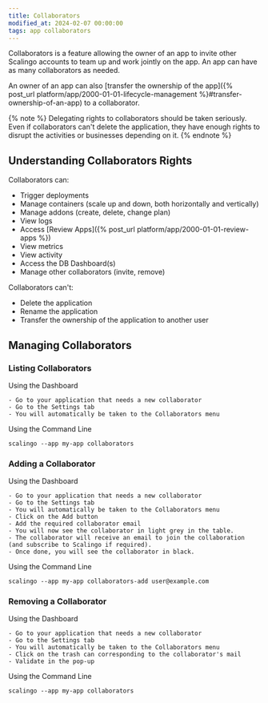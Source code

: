```yaml
---
title: Collaborators
modified_at: 2024-02-07 00:00:00
tags: app collaborators
---
```


Collaborators is a feature allowing the owner of an app to invite other Scalingo accounts to team up and work jointly on the app. An app can have as many collaborators as needed.

An owner of an app can also [transfer the ownership of the app]({% post_url platform/app/2000-01-01-lifecycle-management %}#transfer-ownership-of-an-app) to a collaborator.

{% note %}
Delegating rights to collaborators should be taken seriously. Even if collaborators can't delete the application, they have enough rights to disrupt the activities or businesses depending on it.
{% endnote %}

## Understanding Collaborators Rights

Collaborators can:

- Trigger deployments
- Manage containers (scale up and down, both horizontally and vertically)
- Manage addons (create, delete, change plan)
- View logs
- Access [Review Apps]({% post_url platform/app/2000-01-01-review-apps %})
- View metrics
- View activity
- Access the DB Dashboard(s)
- Manage other collaborators (invite, remove)

Collaborators can't:

- Delete the application
- Rename the application
- Transfer the ownership of the application to another user

## Managing Collaborators

### Listing Collaborators

Using the Dashboard

    - Go to your application that needs a new collaborator
    - Go to the Settings tab
    - You will automatically be taken to the Collaborators menu

Using the Command Line

    scalingo --app my-app collaborators

### Adding a Collaborator

Using the Dashboard

    - Go to your application that needs a new collaborator
    - Go to the Settings tab
    - You will automatically be taken to the Collaborators menu
    - Click on the Add button
    - Add the required collaborator email
    - You will now see the collaborator in light grey in the table.
    - The collaborator will receive an email to join the collaboration (and subscribe to Scalingo if required).
    - Once done, you will see the collaborator in black.

Using the Command Line

    scalingo --app my-app collaborators-add user@example.com

### Removing a Collaborator

Using the Dashboard

    - Go to your application that needs a new collaborator
    - Go to the Settings tab
    - You will automatically be taken to the Collaborators menu
    - Click on the trash can corresponding to the collaborator's mail
    - Validate in the pop-up

Using the Command Line

    scalingo --app my-app collaborators
